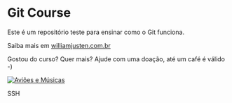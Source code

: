 # Git Course

Este é um repositório teste para ensinar como o Git funciona.

Saiba mais em [williamjusten.com.br](http://williamjusten.com.br)

Gostou do curso? Quer mais? Ajude com uma doação, até um café é válido -)

[![Aviões e Músicas](https://yt3.ggpht.com/a-/AOh14GhVQ7F0B0RKJYubajIxD_Mbr30C0LkGRaaI2g=s68-c-k-c0x00ffffff-no-rj-mo)](https://www.youtube.com/user/avioesemusicas)

SSH
